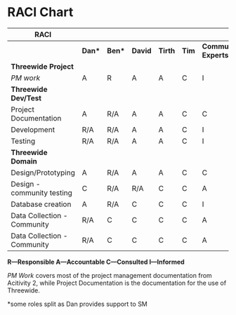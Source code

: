 # RACI Chart

| **RACI**                    |           |           |           |           |         |                       |                    |
| --------------------------- | --------- | --------- | --------- | --------- | ------- | --------------------- | ------------------ |
|                             | **Dan\*** | **Ben\*** | **David** | **Tirth** | **Tim** | **Community Experts** | **General Public** |
| **Threewide Project**       |           |           |           |           |         |                       |                    |
| _PM work_                   | A         | R         | A         | A         | C       | I                     | I                  |
| **Threewide Dev/Test**      |           |           |           |           |         |                       |                    |
| Project Documentation       | A         | R/A       | A         | A         | C       | C                     | I                  |
| Development                 | R/A       | R/A       | A         | A         | C       | I                     | I                  |
| Testing                     | R/A       | R/A       | A         | A         | C       | I                     | I                  |
| **Threewide Domain**        |           |           |           |           |         |                       |                    |
| Design/Prototyping          | A         | R/A       | A         | A         | C       | C                     | I                  |
| Design - community testing  | C         | R/A       | R/A       | C         | C       | A                     | I                  |
| Database creation           | A         | R/A       | C         | C         | C       | I                     | I                  |
| Data Collection - Community | R/A       | C         | C         | C         | C       | A                     | I                  |
| Data Collection - Community | R/A       | C         | C         | C         | C       | A                     | I                  |

**R—Responsible A—Accountable C—Consulted I—Informed**

_PM Work_ covers most of the project management documentation from Acitivity 2, while Project Documentation is the documentation for the use of Threewide.

\*some roles split as Dan provides support to SM
